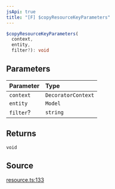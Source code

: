 ```yaml
---
jsApi: true
title: "[F] $copyResourceKeyParameters"
---
```


```ts
$copyResourceKeyParameters(
  context,
  entity,
  filter?): void
```

## Parameters

| Parameter | Type               |
| :-------- | :----------------- |
| `context` | `DecoratorContext` |
| `entity`  | `Model`            |
| `filter`? | `string`           |

## Returns

`void`

## Source

[resource.ts:133](https://github.com/markcowl/cadl/blob/3db15286/packages/rest/src/resource.ts#L133)
